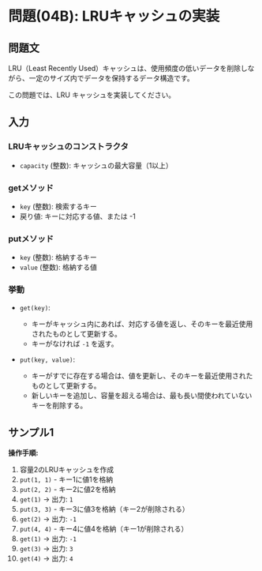 # 問題(04B): LRUキャッシュの実装

## 問題文

LRU（Least Recently Used）キャッシュは、使用頻度の低いデータを削除しながら、一定のサイズ内でデータを保持するデータ構造です。

この問題では、LRU キャッシュを実装してください。

## 入力

### LRUキャッシュのコンストラクタ
- `capacity` (整数): キャッシュの最大容量（1以上）

### getメソッド
- `key` (整数): 検索するキー
- 戻り値: キーに対応する値、または -1

### putメソッド
- `key` (整数): 格納するキー
- `value` (整数): 格納する値

### 挙動

- `get(key)`:
  - キーがキャッシュ内にあれば、対応する値を返し、そのキーを最近使用されたものとして更新する。
  - キーがなければ `-1` を返す。

- `put(key, value)`:
  - キーがすでに存在する場合は、値を更新し、そのキーを最近使用されたものとして更新する。
  - 新しいキーを追加し、容量を超える場合は、最も長い間使われていないキーを削除する。

## サンプル1

**操作手順:**
1. 容量2のLRUキャッシュを作成
2. `put(1, 1)` - キー1に値1を格納
3. `put(2, 2)` - キー2に値2を格納
4. `get(1)` → 出力: `1`
5. `put(3, 3)` - キー3に値3を格納（キー2が削除される）
6. `get(2)` → 出力: `-1`
7. `put(4, 4)` - キー4に値4を格納（キー1が削除される）
8. `get(1)` → 出力: `-1`
9. `get(3)` → 出力: `3`
10. `get(4)` → 出力: `4`
